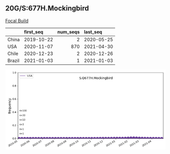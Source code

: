 

## 20G/S:677H.Mockingbird
[Focal Build](https://nextstrain.org/groups/neherlab/ncov/S.Q677H.Mockingbird?c=gt-S_677&f_country=USA)

|        | first_seq   |   num_seqs | last_seq   |
|:-------|:------------|-----------:|:-----------|
| China  | 2019-10-22  |          2 | 2020-05-25 |
| USA    | 2020-11-07  |        870 | 2021-04-30 |
| Chile  | 2020-12-23  |          2 | 2020-12-26 |
| Brazil | 2021-01-03  |          1 | 2021-01-03 |

![Overall trends S.Q677H.Mockingbird](/overall_trends_figures/overall_trends_S.Q677H.Mockingbird.png)